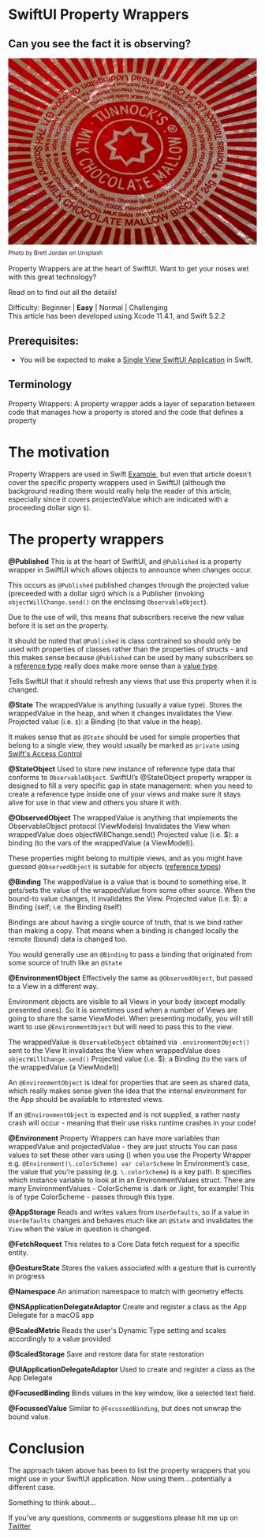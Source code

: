 # SwiftUI Property Wrappers
## Can you see the fact it is observing?

![Photo by Brett Jordan on Unsplash](Images/0*QOc327_2a1_RjCIM.jpeg)<br/>
<sub>Photo by Brett Jordan on Unsplash<sub>

Property Wrappers are at the heart of SwiftUI. Want to get your noses wet with this great technology?

Read on to find out all the details!

Difficulty: Beginner | **Easy** | Normal | Challenging<br/>
This article has been developed using Xcode 11.4.1, and Swift 5.2.2

## Prerequisites: 
* You will be expected to make a [Single View SwiftUI Application](https://medium.com/@stevenpcurtis.sc/hello-world-swiftui-92bcf48a62d3) in Swift.

## Terminology
Property Wrappers: A property wrapper adds a layer of separation between code that manages how a property is stored and the code that defines a property

# The motivation
Property Wrappers are used in Swift [Example](https://medium.com/@stevenpcurtis.sc/understanding-swifts-property-wrappers-805340a8ced6), but even that article doesn't cover the specific property wrappers used in SwiftUI (although the background reading there would really help the reader of this article, especially since it covers projectedValue which are indicated with a proceeding dollar sign `$`). 

# The property wrappers
**@Published**
This is at the heart of SwiftUI, and `@Published` is a property wrapper in SwiftUI which allows objects to announce when changes occur. 

This occurs as `@Published` published changes through the projected value (preceeded with a dollar sign) which is a Publisher (invoking `objectWillChange.send()` on the enclosing `ObservableObject`).

Due to the use of will, this means that subscribers receive the new value before it is set on the property.

It should be noted that `@Published` is class contrained so should only be used with properties of classes rather than the properties of structs - and this makes sense because `@Published` can be used by many subscribers so a [reference type](https://medium.com/swlh/value-and-reference-types-in-swift-3abf240edba) really does make more sense than a [value type](https://medium.com/swlh/value-and-reference-types-in-swift-3abf240edba). 

Tells SwiftUI that it should refresh any views that use this property when it is changed.

**@State**
The wrappedValue is anything (usually a value type).
Stores the wrappedValue in the heap, and when it changes invalidates the View.
Projected value (i.e. `$`): a Binding (to that value in the heap).

It makes sense that as `@State` should be used for simple properties that belong to a single view, they would usually be marked as `private` using [Swift's Access Control](https://medium.com/swift-coding/access-control-in-swift-71228704654a)

**@StateObject**
Used to store new instance of reference type data that conforms to `ObservableObject`.
SwiftUI’s @StateObject property wrapper is designed to fill a very specific gap in state management: when you need to create a reference type inside one of your views and make sure it stays alive for use in that view and others you share it with.

**@ObservedObject**
The wrappedValue is anything that implements the ObservableObject protocol (ViewModels)
Invalidates the View when wrappedValue does objectWillChange.send()
Projected value (i.e. $): a binding (to the vars of the wrappedValue (a ViewModel)).

These properties might belong to multiple views, and as you might have guessed `@ObservedObject` is suitable for objects ([reference types](https://medium.com/swlh/value-and-reference-types-in-swift-3abf240edba))

**@Binding**
The wappedValue is a value that is bound to something else.
It gets/sets the value of the wrappedValue from some other source.
When the bound-to value changes, it invalidates the View.
Projected value (i.e. $): a Binding (self; i.e. the Binding itself)

Bindings are about having a single source of truth, that is we bind rather than making a copy.
That means when a binding is changed locally the remote (bound) data is changed too.

You would generally use an `@Binding` to pass a binding that originated from some source of truth like an `@State`

**@EnvironmentObject**
Effectively the same as `@ObservedObject`, but passed to a View in a different way.

Environment objects are visible to all Views in your body (except modally presented ones).
So it is sometimes used when a number of Views are going to share the same ViewModel.
When presenting modally, you will still want to use `@EnvironmentObject` but will need to pass this to the view.

The wrappedValue is `ObservableObject` obtained via `.environmentObject()` sent to the View
It invalidates the View when wrappedValue does `objectWillChange.send()`
Projected value (i.e. $): a Binding (to the vars of the wrappedValue (a ViewModel))

An `@EnvironmentObject` is ideal for properties that are seen as shared data, which really makes sense given the idea that the internal environment for the App should be available to interested views.

If an `@EnvironmentObject` is expected and is not supplied, a rather nasty crash will occur - meaning that their use risks runtime crashes in your code!

**@Environment**
Property Wrappers can have more variables than wrappedValue and projectedValue - they are just structs
You can pass values to set these other vars using () when you use the Property Wrapper
e.g. `@Environment(\.colorScheme) var colorScheme`
In Environment’s case, the value that you’re passing (e.g. `\.colorScheme`) is a key path.
It specifies which instance variable to look at in an EnvironmentValues struct.
There are many EnvironmentValues - ColorScheme is .dark or .light, for example! This is of type ColorScheme - passes through this type.

**@AppStorage**
Reads and writes values from `UserDefaults`, so if a value in `UserDefaults` changes and behaves much like an `@State` and invalidates the `View` when the value in question is changed.

**@FetchRequest**
This relates to a Core Data fetch request for a specific entity. 

**@GestureState**
Stores the values associated with a gesture that is currently in progress

**@Namespace**
An animation namespace to match with geometry effects

**@NSApplicationDelegateAdaptor**
Create and register a class as the App Delegate for a macOS app

**@ScaledMetric**
Reads the user's Dynamic Type setting and scales accordingly to a value provided

**@ScaledStorage**
Save and restore data for state restoration

**@UIApplicationDelegateAdaptor**
Used to create and register a class as the App Delegate

**@FocusedBinding**
Binds values in the key window, like a selected text field.

**@FocussedValue**
Similar to `@FocussedBinding`, but  does not unwrap the bound value.

# Conclusion
The approach taken above has been to list the property wrappers that you might use in your SwiftUI application. Now using them....potentially a different case.

Something to think about...

If you've any questions, comments or suggestions please hit me up on [Twitter](https://twitter.com/stevenpcurtis) 

